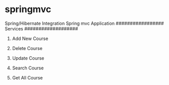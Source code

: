 # springmvc
Spring/Hibernate Integration 
Spring mvc Application 
################# Services ###################
1. Add New Course

2. Delete Course

3. Update Course

4. Search Course

5. Get All Course
